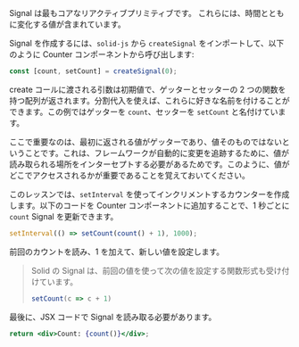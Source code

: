 Signal は最もコアなリアクティブプリミティブです。 これらには、時間とともに変化する値が含まれています。

Signal を作成するには、`solid-js` から `createSignal` をインポートして、以下のように Counter コンポーネントから呼び出します:
```jsx
const [count, setCount] = createSignal(0);
```

create コールに渡される引数は初期値で、ゲッターとセッターの 2 つの関数を持つ配列が返されます。分割代入を使えば、これらに好きな名前を付けることができます。この例ではゲッターを `count`、セッターを `setCount` と名付けています。

ここで重要なのは、最初に返される値がゲッターであり、値そのものではないということです。これは、フレームワークが自動的に変更を追跡するために、値が読み取られる場所をインターセプトする必要があるためです。このように、値がどこでアクセスされるかが重要であることを覚えておいてください。

このレッスンでは、`setInterval` を使ってインクリメントするカウンターを作成します。以下のコードを Counter コンポーネントに追加することで、1 秒ごとに`count` Signal を更新できます。

```jsx
setInterval(() => setCount(count() + 1), 1000);
```

前回のカウントを読み、1 を加えて、新しい値を設定します。

> Solid の Signal は、前回の値を使って次の値を設定する関数形式も受け付けています。
> ```jsx
> setCount(c => c + 1)
> ```

最後に、JSX コードで Signal を読み取る必要があります。

```jsx
return <div>Count: {count()}</div>;
```
